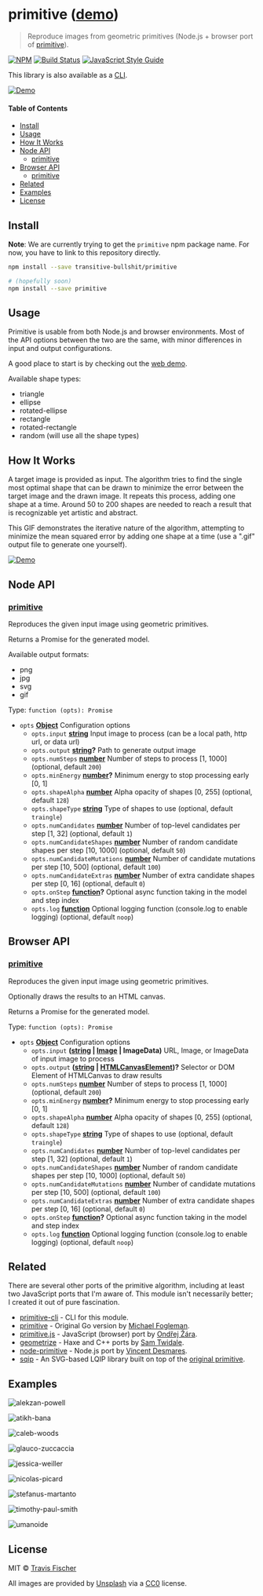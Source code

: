 # primitive ([demo](https://transitive-bullshit.github.io/primitive-web/))

> Reproduce images from geometric primitives (Node.js + browser port of [primitive](https://github.com/fogleman/primitive)).

[![NPM](https://img.shields.io/npm/v/primitive.svg)](https://www.npmjs.com/package/primitive) [![Build Status](https://travis-ci.com/transitive-bullshit/primitive.svg?branch=master)](https://travis-ci.com/transitive-bullshit/primitive) [![JavaScript Style Guide](https://img.shields.io/badge/code_style-standard-brightgreen.svg)](https://standardjs.com)

This library is also available as a [CLI](https://github.com/transitive-bullshit/primitive-cli).

[![Demo](https://storage.googleapis.com/transitive-bullshit-primitive/artem-bali-578205-unsplash-triangle-500.png)](https://transitive-bullshit.github.io/primitive-web/)

#### Table of Contents

- [Install](#install)
- [Usage](#usage)
- [How It Works](#how-it-works)
- [Node API](#node-api)
  * [primitive](#primitive)
- [Browser API](#browser-api)
  * [primitive](#primitive-1)
- [Related](#related)
- [Examples](#examples)
- [License](#license)

## Install

**Note**: We are currently trying to get the `primitive` npm package name. For now, you have to link to this repository directly.

```bash
npm install --save transitive-bullshit/primitive

# (hopefully soon)
npm install --save primitive
```

## Usage

Primitive is usable from both Node.js and browser environments. Most of the API options between the two are the same, with minor differences in input and output configurations.

A good place to start is by checking out the [web demo](https://transitive-bullshit.github.io/primitive-web/).

Available shape types:

-   triangle
-   ellipse
-   rotated-ellipse
-   rectangle
-   rotated-rectangle
-   random (will use all the shape types)

## How It Works

A target image is provided as input. The algorithm tries to find the single most optimal shape that can be drawn to minimize the error between the target image and the drawn image. It repeats this process, adding one shape at a time. Around 50 to 200 shapes are needed to reach a result that is recognizable yet artistic and abstract.

This GIF demonstrates the iterative nature of the algorithm, attempting to minimize the mean squared error by adding one shape at a time (use a ".gif" output file to generate one yourself).

[![Demo](https://raw.githubusercontent.com/transitive-bullshit/primitive/master/media/caleb-woods-248879-unsplash-rotated-ellipse-500.gif)](https://transitive-bullshit.github.io/primitive-web/)

## Node API

<!-- Generated by documentation.js. Update this documentation by updating the source code. -->

### [primitive](https://github.com/transitive-bullshit/primitive/blob/b242853b0f4634b85b788b8c4d81d4d480d7f617/index.js#L48-L98)

Reproduces the given input image using geometric primitives.

Returns a Promise for the generated model.

Available output formats:

-   png
-   jpg
-   svg
-   gif

Type: `function (opts): Promise`

-   `opts` **[Object](https://developer.mozilla.org/docs/Web/JavaScript/Reference/Global_Objects/Object)** Configuration options
    -   `opts.input` **[string](https://developer.mozilla.org/docs/Web/JavaScript/Reference/Global_Objects/String)** Input image to process (can be a local path, http url, or data url)
    -   `opts.output` **[string](https://developer.mozilla.org/docs/Web/JavaScript/Reference/Global_Objects/String)?** Path to generate output image
    -   `opts.numSteps` **[number](https://developer.mozilla.org/docs/Web/JavaScript/Reference/Global_Objects/Number)** Number of steps to process [1, 1000] \(optional, default `200`)
    -   `opts.minEnergy` **[number](https://developer.mozilla.org/docs/Web/JavaScript/Reference/Global_Objects/Number)?** Minimum energy to stop processing early [0, 1]
    -   `opts.shapeAlpha` **[number](https://developer.mozilla.org/docs/Web/JavaScript/Reference/Global_Objects/Number)** Alpha opacity of shapes [0, 255] \(optional, default `128`)
    -   `opts.shapeType` **[string](https://developer.mozilla.org/docs/Web/JavaScript/Reference/Global_Objects/String)** Type of shapes to use (optional, default `traingle`)
    -   `opts.numCandidates` **[number](https://developer.mozilla.org/docs/Web/JavaScript/Reference/Global_Objects/Number)** Number of top-level candidates per step [1, 32] \(optional, default `1`)
    -   `opts.numCandidateShapes` **[number](https://developer.mozilla.org/docs/Web/JavaScript/Reference/Global_Objects/Number)** Number of random candidate shapes per step [10, 1000] \(optional, default `50`)
    -   `opts.numCandidateMutations` **[number](https://developer.mozilla.org/docs/Web/JavaScript/Reference/Global_Objects/Number)** Number of candidate mutations per step [10, 500] \(optional, default `100`)
    -   `opts.numCandidateExtras` **[number](https://developer.mozilla.org/docs/Web/JavaScript/Reference/Global_Objects/Number)** Number of extra candidate shapes per step [0, 16] \(optional, default `0`)
    -   `opts.onStep` **[function](https://developer.mozilla.org/docs/Web/JavaScript/Reference/Statements/function)?** Optional async function taking in the model and step index
    -   `opts.log` **[function](https://developer.mozilla.org/docs/Web/JavaScript/Reference/Statements/function)** Optional logging function (console.log to enable logging) (optional, default `noop`)

## Browser API

<!-- Generated by documentation.js. Update this documentation by updating the source code. -->

### [primitive](https://github.com/transitive-bullshit/primitive/blob/b242853b0f4634b85b788b8c4d81d4d480d7f617/browser.js#L34-L83)

Reproduces the given input image using geometric primitives.

Optionally draws the results to an HTML canvas.

Returns a Promise for the generated model.

Type: `function (opts): Promise`

-   `opts` **[Object](https://developer.mozilla.org/docs/Web/JavaScript/Reference/Global_Objects/Object)** Configuration options
    -   `opts.input` **([string](https://developer.mozilla.org/docs/Web/JavaScript/Reference/Global_Objects/String) \| [Image](https://developer.mozilla.org/docs/Web/API/HTMLImageElement/Image) | ImageData)** URL, Image, or ImageData of input image to process
    -   `opts.output` **([string](https://developer.mozilla.org/docs/Web/JavaScript/Reference/Global_Objects/String) \| [HTMLCanvasElement](https://developer.mozilla.org/docs/Web/API/HTMLCanvasElement))?** Selector or DOM Element of HTMLCanvas to draw results
    -   `opts.numSteps` **[number](https://developer.mozilla.org/docs/Web/JavaScript/Reference/Global_Objects/Number)** Number of steps to process [1, 1000] (optional, default `200`)
    -   `opts.minEnergy` **[number](https://developer.mozilla.org/docs/Web/JavaScript/Reference/Global_Objects/Number)?** Minimum energy to stop processing early [0, 1]
    -   `opts.shapeAlpha` **[number](https://developer.mozilla.org/docs/Web/JavaScript/Reference/Global_Objects/Number)** Alpha opacity of shapes [0, 255] (optional, default `128`)
    -   `opts.shapeType` **[string](https://developer.mozilla.org/docs/Web/JavaScript/Reference/Global_Objects/String)** Type of shapes to use (optional, default `traingle`)
    -   `opts.numCandidates` **[number](https://developer.mozilla.org/docs/Web/JavaScript/Reference/Global_Objects/Number)** Number of top-level candidates per step [1, 32] (optional, default `1`)
    -   `opts.numCandidateShapes` **[number](https://developer.mozilla.org/docs/Web/JavaScript/Reference/Global_Objects/Number)** Number of random candidate shapes per step [10, 1000] (optional, default `50`)
    -   `opts.numCandidateMutations` **[number](https://developer.mozilla.org/docs/Web/JavaScript/Reference/Global_Objects/Number)** Number of candidate mutations per step [10, 500] (optional, default `100`)
    -   `opts.numCandidateExtras` **[number](https://developer.mozilla.org/docs/Web/JavaScript/Reference/Global_Objects/Number)** Number of extra candidate shapes per step [0, 16] (optional, default `0`)
    -   `opts.onStep` **[function](https://developer.mozilla.org/docs/Web/JavaScript/Reference/Statements/function)?** Optional async function taking in the model and step index
    -   `opts.log` **[function](https://developer.mozilla.org/docs/Web/JavaScript/Reference/Statements/function)** Optional logging function (console.log to enable logging) (optional, default `noop`)

## Related

There are several other ports of the primitive algorithm, including at least two JavaScript ports that I'm aware of. This module isn't necessarily better; I created it out of pure fascination.

-   [primitive-cli](https://github.com/transitive-bullshit/primitive-cli) - CLI for this module.
-   [primitive](https://github.com/fogleman/primitive) - Original Go version by [Michael Fogleman](https://www.michaelfogleman.com/).
-   [primitive.js](https://github.com/ondras/primitive.js) - JavaScript (browser) port by [Ondřej Žára](https://github.com/ondras).
-   [geometrize](http://www.geometrize.co.uk/) - Haxe and C++ ports by [Sam Twidale](https://samcodes.co.uk/).
-   [node-primitive](https://github.com/vincentdesmares/node-primitive) - Node.js port by [Vincent Desmares](https://github.com/vincentdesmares).
-   [sqip](https://github.com/technopagan/sqip) - An SVG-based LQIP library built on top of the [original primitive](https://github.com/fogleman/primitive).

## Examples

![alekzan-powell](https://storage.googleapis.com/transitive-bullshit-primitive/alekzan-powell-408990-unsplash-triangle-500.png "500 triangles")

![atikh-bana](https://storage.googleapis.com/transitive-bullshit-primitive/atikh-bana-125761-unsplash-rotated-ellipse-500.png "500 rotated ellipses")

![caleb-woods](https://storage.googleapis.com/transitive-bullshit-primitive/caleb-woods-248879-unsplash-triangle-500.png "500 triangles")

![glauco-zuccaccia](https://storage.googleapis.com/transitive-bullshit-primitive/glauco-zuccaccia-132831-unsplash-rotated-ellipse-500.png "500 rotated ellipses")

![jessica-weiller](https://storage.googleapis.com/transitive-bullshit-primitive/jessica-weiller-60884-unsplash-triangle-500.png "500 triangles")

![nicolas-picard](https://storage.googleapis.com/transitive-bullshit-primitive/nicolas-picard-450042-unsplash-random-500.png "500 random shapes")

![stefanus-martanto](https://storage.googleapis.com/transitive-bullshit-primitive/stefanus-martanto-setyo-husodo-14699-unsplash-random-500.png "500 random shapes")

![timothy-paul-smith](https://storage.googleapis.com/transitive-bullshit-primitive/timothy-paul-smith-405497-unsplash-rotated-rectangle-500.png "500 rectangles")

![umanoide](https://storage.googleapis.com/transitive-bullshit-primitive/umanoide-112489-unsplash-rotated-ellipse-500.png "500 ellipses")

## License

MIT © [Travis Fischer](https://github.com/transitive-bullshit)

All images are provided by [Unsplash](https://unsplash.com/) via a [CC0](https://creativecommons.org/publicdomain/zero/1.0/) license.
